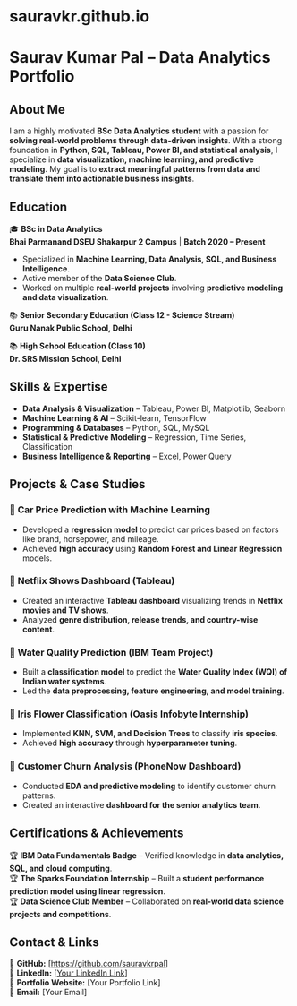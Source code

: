 # sauravkr.github.io

# **Saurav Kumar Pal – Data Analytics Portfolio**  

## **About Me**  
I am a highly motivated **BSc Data Analytics student** with a passion for **solving real-world problems through data-driven insights**. With a strong foundation in **Python, SQL, Tableau, Power BI, and statistical analysis**, I specialize in **data visualization, machine learning, and predictive modeling**. My goal is to **extract meaningful patterns from data and translate them into actionable business insights**.  

## **Education**  
🎓 **BSc in Data Analytics**  
**Bhai Parmanand DSEU Shakarpur 2 Campus** | **Batch 2020 – Present**  
- Specialized in **Machine Learning, Data Analysis, SQL, and Business Intelligence**.  
- Active member of the **Data Science Club**.  
- Worked on multiple **real-world projects** involving **predictive modeling and data visualization**.  

📚 **Senior Secondary Education (Class 12 - Science Stream)**  
**Guru Nanak Public School, Delhi**  

📚 **High School Education (Class 10)**  
**Dr. SRS Mission School, Delhi**  

## **Skills & Expertise**  
- **Data Analysis & Visualization** – Tableau, Power BI, Matplotlib, Seaborn  
- **Machine Learning & AI** – Scikit-learn, TensorFlow  
- **Programming & Databases** – Python, SQL, MySQL  
- **Statistical & Predictive Modeling** – Regression, Time Series, Classification  
- **Business Intelligence & Reporting** – Excel, Power Query  

## **Projects & Case Studies**  
### 📌 **Car Price Prediction with Machine Learning**  
- Developed a **regression model** to predict car prices based on factors like brand, horsepower, and mileage.  
- Achieved **high accuracy** using **Random Forest and Linear Regression** models.  

### 📌 **Netflix Shows Dashboard (Tableau)**  
- Created an interactive **Tableau dashboard** visualizing trends in **Netflix movies and TV shows**.  
- Analyzed **genre distribution, release trends, and country-wise content**.  

### 📌 **Water Quality Prediction (IBM Team Project)**  
- Built a **classification model** to predict the **Water Quality Index (WQI) of Indian water systems**.  
- Led the **data preprocessing, feature engineering, and model training**.  

### 📌 **Iris Flower Classification (Oasis Infobyte Internship)**  
- Implemented **KNN, SVM, and Decision Trees** to classify **iris species**.  
- Achieved **high accuracy** through **hyperparameter tuning**.  

### 📌 **Customer Churn Analysis (PhoneNow Dashboard)**  
- Conducted **EDA and predictive modeling** to identify customer churn patterns.  
- Created an interactive **dashboard for the senior analytics team**.  

## **Certifications & Achievements**  
🏆 **IBM Data Fundamentals Badge** – Verified knowledge in **data analytics, SQL, and cloud computing**.  
🏆 **The Sparks Foundation Internship** – Built a **student performance prediction model using linear regression**.  
🏆 **Data Science Club Member** – Collaborated on **real-world data science projects and competitions**.  

## **Contact & Links**  
🔗 **GitHub:** [https://github.com/sauravkrpal]  
🔗 **LinkedIn:** [[Your LinkedIn Link](https://www.linkedin.com/in/saurav-kr-pal/)]  
🔗 **Portfolio Website:** [Your Portfolio Link]  
📩 **Email:** [Your Email]  
